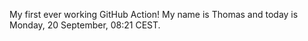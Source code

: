 My first ever working GitHub Action!
My name is Thomas and today is Monday, 20 September, 08:21 CEST. 
